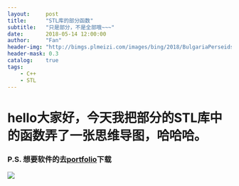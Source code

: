 ```yaml
---
layout:     post
title:      "STL库的部分函数"
subtitle:   "只是部分，不是全部哦~~~"
date:       2018-05-14 12:00:00
author:     "Fan"
header-img: "http://bimgs.plmeizi.com/images/bing/2018/BulgariaPerseids_ZH-CN11638911564_1920x1080.jpg"
header-mask: 0.3
catalog:    true
tags:
    - C++
    - STL
---
```


# hello大家好，今天我把部分的STL库中的函数弄了一张思维导图，哈哈哈。

### P.S. 想要软件的去[portfolio](https://keyou-fang.github.io/portfolio/)下载

![](https://s1.ax1x.com/2018/08/20/PhwInP.png)


<a id="comments"></a><script src="//cdn1.lncld.net/static/js/3.0.4/av-min.js"></script><script src="//cdn.jsdelivr.net/gh/xcss/valine@v1.1.7/dist/Valine.min.js?v=undefined"></script><script>var valine = new Valine({
  el:'#vcomments',
  notify:false || false, 
  verify:false|| false, 
  app_id:'Rsr2vb6m50xfHQFuHCjnY1aa-gzGzoHsz',
  app_key:'BBOJ6wlnRnBUd4qK0C4GpByW',
  placeholder:'想唛唛？上面不用填，但如果你要提问的话，把邮箱写上......',
  path: window.location.pathname,
  avatar:'identicon'
})</script><script src="/js/jquery.js"></script><script src="/js/jquery-migrate-1.2.1.min.js"></script><script src="/js/jquery.appear.js"></script>
